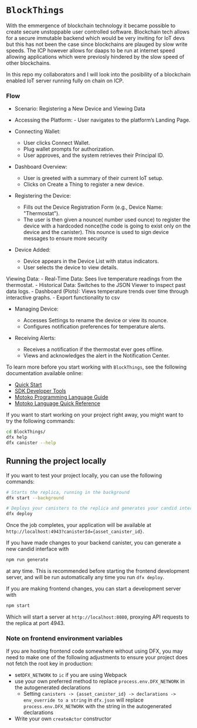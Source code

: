 # `BlockThings`

With the emmergence of blockchain technology it became possible to create secure unstoppable user controlled software. Blockchain tech allows for a secure immutable backend which would be very inviting for IoT devs but this has not been the case since blockchains are plauged by slow write speeds. The ICP however allows for daaps to be run at internet speed allowing applications which were previosly hindered by the slow speed of other blockchains.

In this repo my collaborators and I will look into the posibility of a blockchain enabled IoT server running fully on chain on ICP.

### Flow
- Scenario: Registering a New Device and Viewing Data

 - Accessing the Platform:
       - User navigates to the platform’s Landing Page.
  - Connecting Wallet:
       - User clicks Connect Wallet.
       - Plug wallet prompts for authorization.
       - User approves, and the system retrieves their Principal ID.
  - Dashboard Overview:
       - User is greeted with a summary of their current IoT setup.
       - Clicks on Create a Thing to register a new device.
  - Registering the Device:
       - Fills out the Device Registration Form (e.g., Device Name: "Thermostat").
       - The user is then given a nounce( number used ounce) to register the device with a hardcoded nonce(the code is going to exist only on the device and the canister).
        This nounce is used to sign device messages to ensure more security


  - Device Added:
       - Device appears in the Device List with status indicators.
       - User selects the device to view details.

   Viewing Data:
       - Real-Time Data: Sees live temperature readings from the thermostat.
       - Historical Data: Switches to the JSON Viewer to inspect past data logs.
       - Dashboard (Plots): Views temperature trends over time through interactive graphs.
       - Export functionality to csv

  - Managing Device:
       - Accesses Settings to rename the device or view its nounce.
       - Configures notification preferences for temperature alerts.

  - Receiving Alerts:
       - Receives a notification if the thermostat ever goes offline.
       - Views and acknowledges the alert in the Notification Center.



To learn more before you start working with `BlockThings`, see the following documentation available online:

- [Quick Start](https://internetcomputer.org/docs/current/developer-docs/setup/deploy-locally)
- [SDK Developer Tools](https://internetcomputer.org/docs/current/developer-docs/setup/install)
- [Motoko Programming Language Guide](https://internetcomputer.org/docs/current/motoko/main/motoko)
- [Motoko Language Quick Reference](https://internetcomputer.org/docs/current/motoko/main/language-manual)

If you want to start working on your project right away, you might want to try the following commands:

```bash
cd BlockThings/
dfx help
dfx canister --help
```

## Running the project locally

If you want to test your project locally, you can use the following commands:

```bash
# Starts the replica, running in the background
dfx start --background

# Deploys your canisters to the replica and generates your candid interface
dfx deploy
```

Once the job completes, your application will be available at `http://localhost:4943?canisterId={asset_canister_id}`.

If you have made changes to your backend canister, you can generate a new candid interface with

```bash
npm run generate
```

at any time. This is recommended before starting the frontend development server, and will be run automatically any time you run `dfx deploy`.

If you are making frontend changes, you can start a development server with

```bash
npm start
```

Which will start a server at `http://localhost:8080`, proxying API requests to the replica at port 4943.

### Note on frontend environment variables

If you are hosting frontend code somewhere without using DFX, you may need to make one of the following adjustments to ensure your project does not fetch the root key in production:

- set`DFX_NETWORK` to `ic` if you are using Webpack
- use your own preferred method to replace `process.env.DFX_NETWORK` in the autogenerated declarations
  - Setting `canisters -> {asset_canister_id} -> declarations -> env_override to a string` in `dfx.json` will replace `process.env.DFX_NETWORK` with the string in the autogenerated declarations
- Write your own `createActor` constructor
